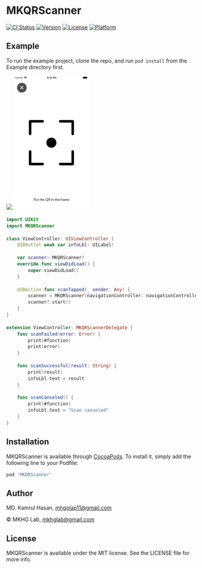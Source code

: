 # MKQRScanner

[![CI Status](https://img.shields.io/travis/mkhglab@gmail.com/MKQRScanner.svg?style=flat)](https://travis-ci.org/mkhglab@gmail.com/MKQRScanner)
[![Version](https://img.shields.io/cocoapods/v/MKQRScanner.svg?style=flat)](https://cocoapods.org/pods/MKQRScanner)
[![License](https://img.shields.io/cocoapods/l/MKQRScanner.svg?style=flat)](https://cocoapods.org/pods/MKQRScanner)
[![Platform](https://img.shields.io/cocoapods/p/MKQRScanner.svg?style=flat)](https://cocoapods.org/pods/MKQRScanner)

## Example

To run the example project, clone the repo, and run `pod install` from the Example directory first.

<img src="https://raw.githubusercontent.com/MKHGLab/MKQRScanner/master/Screenshots/screenshot_homePNG" width="200px" > 
<img src="https://raw.githubusercontent.com/MKHGLab/MKQRScanner/master/Screenshots/screenshot_scan_QR.PNG" width="200px" >

```swift
import UIKit
import MKQRScanner

class ViewController: UIViewController {
    @IBOutlet weak var infoLbl: UILabel!

    var scanner: MKQRScanner?
    override func viewDidLoad() {
        super.viewDidLoad()
    }
    
    @IBAction func scanTapped(_ sender: Any) {
        scanner = MKQRScanner(navigationController: navigationController, delegate: self)
        scanner?.start()
    }
}

extension ViewController: MKQRScannerDelegate {
    func scanFailed(error: Error) {
        print(#function)
        print(error)
    }

    func scanSuccessful(result: String) {
        print(result)
        infoLbl.text = result
    }
    
    func scanCanceled() {
        print(#function)
        infoLbl.text = "Scan canceled"
    }   
}
```

## Installation

MKQRScanner is available through [CocoaPods](https://cocoapods.org). To install
it, simply add the following line to your Podfile:

```ruby
pod 'MKQRScanner'
```

## Author
MD. Kamrul Hasan, mhgolap11@gmail.com

© MKHG Lab, mkhglab@gmail.com

## License

MKQRScanner is available under the MIT license. See the LICENSE file for more info.

